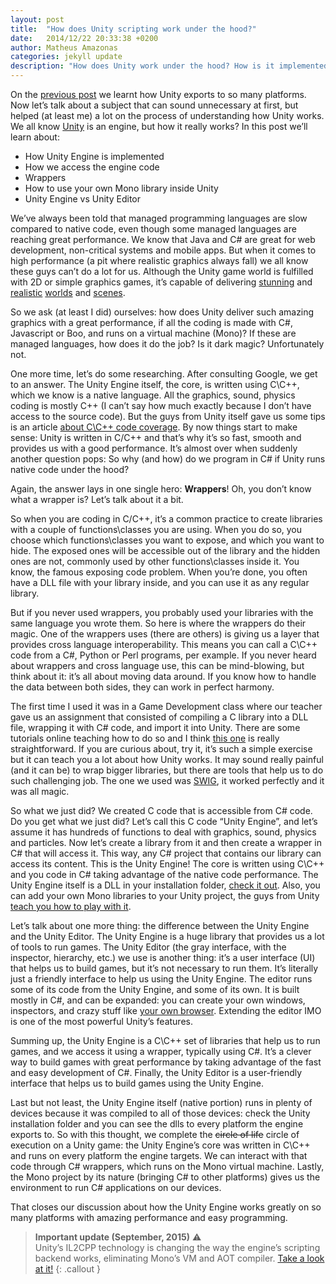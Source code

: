```yaml
---
layout: post
title:  "How does Unity scripting work under the hood?"
date:   2014/12/22 20:33:38 +0200
author: Matheus Amazonas
categories: jekyll update
description: "How does Unity work under the hood? How is it implemented? How does C# code access C++ code? What is the difference between the engine and the editor? Find out!"
---
```

On the [previous post](how_does_unity_export) we learnt how Unity exports to so many platforms. Now let’s talk about a subject that can sound unnecessary at first, but helped (at least me) a lot on the process of understanding how Unity works. We all know [Unity](http://unity3d.com/) is an engine, but how it really works? In this post we’ll learn about:

- How Unity Engine is implemented
- How we access the engine code
- Wrappers
- How to use your own Mono library inside Unity
- Unity Engine vs Unity Editor

We’ve always been told that managed programming languages are slow compared to native code, even though some managed languages are reaching great performance. We know that Java and C# are great for web development, non-critical systems and mobile apps. But when it comes to high performance (a pit where realistic graphics always fall) we all know these guys can’t do a lot for us. Although the Unity game world is fulfilled with 2D or simple graphics games, it’s capable of delivering [stunning](http://www.youtube.com/watch?v=qbP7Z4btVvc) and [realistic](http://forum.unity3d.com/threads/9842-First-Unity-Game-screen-shots-(New-Level)) [worlds](http://thegolfclubgame.com/) and [scenes](http://www.navalaction.com/).

So we ask (at least I did) ourselves: how does Unity deliver such amazing graphics with a great performance, if all the coding is made with C#, Javascript or Boo, and runs on a virtual machine (Mono)? If these are managed languages, how does it do the job? Is it dark magic? Unfortunately not.

One more time, let’s do some researching. After consulting Google, we get to an answer. The Unity Engine itself, the core, is written using C\C++, which we know is a native language. All the graphics, sound, physics coding is mostly C++ (I can’t say how much exactly because I don’t have access to the source code). But the guys from Unity itself gave us some tips is an article [about C\C++ code coverage](http://blogs.unity3d.com/2014/02/27/how-do-we-use-code-coverage-for-unity/). By now things start to make sense: Unity is written in C/C++ and that’s why it’s so fast, smooth and provides us with a good performance. It’s almost over when suddenly another question pops: So why (and how) do we program in C# if Unity runs native code under the hood?

Again, the answer lays in one single hero: **Wrappers**! Oh, you don’t know what a wrapper is? Let’s talk about it a bit.

So when you are coding in C/C++, it’s a common practice to create libraries with a couple of functions\classes you are using. When you do so, you choose which functions\classes you want to expose, and which you want to hide. The exposed ones will be accessible out of the library and the hidden ones are not, commonly used by other functions\classes inside it. You know, the famous exposing code problem. When you’re done, you often have a DLL file with your library inside, and you can use it as any regular library.

But if you never used wrappers, you probably used your libraries with the same language you wrote them. So here is where the wrappers do their magic. One of the wrappers uses (there are others) is giving us a layer that provides cross language interoperability. This means you can call a C\C++ code from a C#, Python or Perl programs, per example. If you never heard about wrappers and cross language use, this can be mind-blowing, but think about it: it’s all about moving data around. If you know how to handle the data between both sides, they can work in perfect harmony.

The first time I used it was in a Game Development class where our teacher gave us an assignment that consisted of compiling a C library into a DLL file, wrapping it with C# code, and import it into Unity. There are some tutorials online teaching how to do so and I think [this one](http://ericeastwood.com/blog/17/unity-and-dlls-c-managed-and-c-unmanaged) is really straightforward. If you are curious about, try it, it’s such a simple exercise but it can teach you a lot about how Unity works. It may sound really painful (and it can be) to wrap bigger libraries, but there are tools that help us to do such challenging job. The one we used was [SWIG](http://www.swig.org/), it worked perfectly and it was all magic.

So what we just did? We created C code that is accessible from C# code. Do you get what we just did? Let’s call this C code “Unity Engine”, and let’s assume it has hundreds of functions to deal with graphics, sound, physics and particles. Now let’s create a library from it and then create a wrapper in C# that will access it. This way, any C# project that contains our library can access its content. This is the Unity Engine! The core is written using C\C++ and you code in C# taking advantage of the native code performance. The Unity Engine itself is a DLL in your installation folder, [check it out](http://docs.unity3d.com/Documentation/Manual/UsingDLL.html). Also, you can add your own Mono libraries to your Unity project, the guys from Unity [teach you how to play with it](http://docs.unity3d.com/Documentation/Manual/UsingDLL.html).

Let’s talk about one more thing: the difference between the Unity Engine and the Unity Editor. The Unity Engine is a huge library that provides us a lot of tools to run games. The Unity Editor (the gray interface, with the inspector, hierarchy, etc.) we use is another thing: it’s a user interface (UI) that helps us to build games, but it’s not necessary to run them. It’s literally just a friendly interface to help us using the Unity Engine. The editor runs some of its code from the Unity Engine, and some of its own. It is built mostly in C#, and can be expanded: you can create your own windows, inspectors, and crazy stuff like [your own browser](http://youtu.be/itkm-emb5tg?t=49m46s). Extending the editor IMO is one of the most powerful Unity’s features.

Summing up, the Unity Engine is a C\C++ set of libraries that help us to run games, and we access it using a wrapper, typically using C#. It’s a clever way to build games with great performance by taking advantage of the fast and easy development of C#. Finally, the Unity Editor is a user-friendly interface that helps us to build games using the Unity Engine.

Last but not least, the Unity Engine itself (native portion) runs in plenty of devices because it was compiled to all of those devices: check the Unity installation folder and you can see the dlls to every platform the engine exports to. So with this thought, we complete the ~~circle of life~~ circle of execution on a Unity game: the Unity Engine’s core was written in C\C++ and runs on every platform the engine targets. We can interact with that code through C# wrappers, which runs on the Mono virtual machine. Lastly, the Mono project by its nature (bringing C# to other platforms) gives us the environment to run C# applications on our devices.

That closes our discussion about how the Unity Engine works greatly on so many platforms with amazing performance and easy programming.

> **Important update (September, 2015)** ⚠️  
> Unity’s IL2CPP technology is changing the way the engine’s scripting backend works, eliminating Mono’s VM and AOT compiler. [Take a look at it!](http://blogs.unity3d.com/2014/05/20/the-future-of-scripting-in-unity/)
{: .callout }